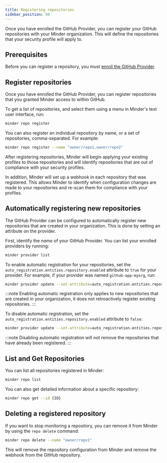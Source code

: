 ```yaml
---
title: Registering repositories
sidebar_position: 50
---
```


Once you have enrolled the GitHub Provider, you can register your GitHub repositories with your Minder organization. This will define the repositories that your security profile will apply to.

## Prerequisites

Before you can register a repository, you must [enroll the GitHub Provider](enroll_provider).

## Register repositories

Once you have enrolled the GitHub Provider, you can register repositories that you granted Minder access to within GitHub.

To get a list of repositories, and select them using a menu in Minder's text user interface, run:

```bash
minder repo register
```

You can also register an individual repository by name, or a set of repositories, comma-separated. For example:

```bash
minder repo register --name "owner/repo1,owner/repo2"
```

After registering repositories, Minder will begin applying your existing profiles to those repositories and will identify repositories that are out of compliance with your security profiles.

In addition, Minder will set up a webhook in each repository that was registered. This allows Minder to identify when configuration changes are made to your repositories and re-scan them for compliance with your profiles.

## Automatically registering new repositories

The GitHub Provider can be configured to automatically register new repositories that are created in your organization. This is done by setting an attribute on the provider.

First, identify the _name_ of your GitHub Provider. You can list your enrolled providers by running:

```bash
minder provider list
```

To enable automatic registration for your repositories, set the `auto_registration.entities.repository.enabled` attribute to `true` for your provider. For example, if your provider was named `github-app-myorg`, run:

```bash
minder provider update --set-attribute=auto_registration.entities.repository.enabled=true --name=github-app-myorg
```

:::note
Enabling automatic registration only applies to new repositories that are created in your organization, it does not retroactively register existing repositories.
:::

To disable automatic registration, set the `auto_registration.entities.repository.enabled` attribute to `false`:

```bash
minder provider update --set-attribute=auto_registration.entities.repository.enabled=false --name=github-app-myorg
```

:::note
Disabling automatic registration will not remove the repositories that have already been registered.
:::

## List and Get Repositories

You can list all repositories registered in Minder:

```bash
minder repo list
```

You can also get detailed information about a specific repository:

```bash
minder repo get --id {ID}
```

## Deleting a registered repository

If you want to stop monitoring a repository, you can remove it from Minder by using the `repo delete` command:

```bash
minder repo delete --name "owner/repo1"
```

This will remove the repository configuration from Minder and remove the webhook from the GitHub repository. 
